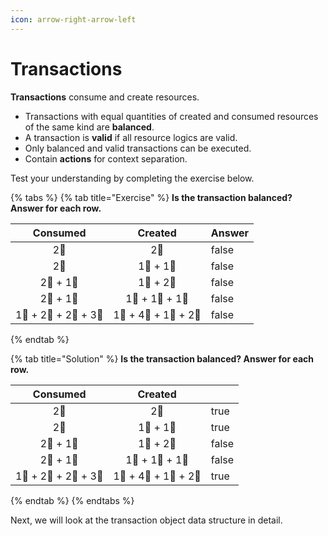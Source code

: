 ```yaml
---
icon: arrow-right-arrow-left
---
```


# Transactions

**Transactions** consume and create resources.&#x20;

* Transactions with equal quantities of created and consumed resources of the same kind are **balanced**.
* A transaction is **valid** if all resource logics are valid.
* Only balanced and valid transactions can be executed.
* Contain **actions** for context separation.

Test your understanding by completing the exercise below.

{% tabs %}
{% tab title="Exercise" %}
**Is the transaction balanced? Answer for each row.**

<table><thead><tr><th align="center">Consumed</th><th align="center">Created</th><th data-type="checkbox">Answer</th></tr></thead><tbody><tr><td align="center">2🍏</td><td align="center">2🍏</td><td>false</td></tr><tr><td align="center">2🍏</td><td align="center">1🍏 + 1🍏</td><td>false</td></tr><tr><td align="center">2🍏 + 1🐚</td><td align="center">1🍏 + 2🐚</td><td>false</td></tr><tr><td align="center">2🍏 + 1🐚</td><td align="center">1🍏 + 1🍎 + 1🐚</td><td>false</td></tr><tr><td align="center">1🍏 + 2🍎 + 2🍎 + 3🐚</td><td align="center">1🍏 + 4🍎 + 1🐚 + 2🐚</td><td>false</td></tr></tbody></table>
{% endtab %}

{% tab title="Solution" %}
**Is the transaction balanced? Answer for each row.**

<table><thead><tr><th align="center">Consumed</th><th align="center">Created</th><th data-type="checkbox"></th></tr></thead><tbody><tr><td align="center">2🍏</td><td align="center">2🍏</td><td>true</td></tr><tr><td align="center">2🍏</td><td align="center">1🍏 + 1🍏</td><td>true</td></tr><tr><td align="center">2🍏 + 1🐚</td><td align="center">1🍏 + 2🐚</td><td>false</td></tr><tr><td align="center">2🍏 + 1🐚</td><td align="center">1🍏 + 1🍎 + 1🐚</td><td>false</td></tr><tr><td align="center">1🍏 + 2🍎 + 2🍎 + 3🐚</td><td align="center">1🍏 + 4🍎 + 1🐚 + 2🐚</td><td>true</td></tr></tbody></table>
{% endtab %}
{% endtabs %}

Next, we will look at the transaction object data structure in detail.
